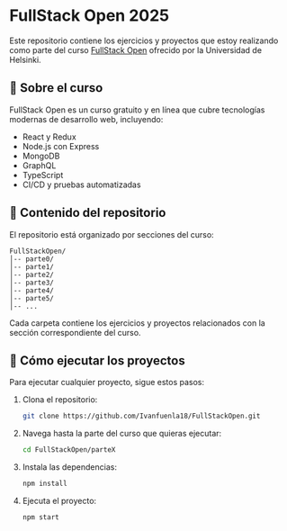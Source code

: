 # FullStack Open 2025

Este repositorio contiene los ejercicios y proyectos que estoy realizando como parte del curso [FullStack Open](https://fullstackopen.com/es/) ofrecido por la Universidad de Helsinki.

## 📌 Sobre el curso

FullStack Open es un curso gratuito y en línea que cubre tecnologías modernas de desarrollo web, incluyendo:

- React y Redux
- Node.js con Express
- MongoDB
- GraphQL
- TypeScript
- CI/CD y pruebas automatizadas

## 📁 Contenido del repositorio

El repositorio está organizado por secciones del curso:

```
FullStackOpen/
│-- parte0/
│-- parte1/
│-- parte2/
│-- parte3/
│-- parte4/
│-- parte5/
│-- ...
```

Cada carpeta contiene los ejercicios y proyectos relacionados con la sección correspondiente del curso.

## 🚀 Cómo ejecutar los proyectos

Para ejecutar cualquier proyecto, sigue estos pasos:

1. Clona el repositorio:
   ```sh
   git clone https://github.com/Ivanfuenla18/FullStackOpen.git
   ```
2. Navega hasta la parte del curso que quieras ejecutar:
   ```sh
   cd FullStackOpen/parteX
   ```
3. Instala las dependencias:
   ```sh
   npm install
   ```
4. Ejecuta el proyecto:
   ```sh
   npm start
   ```

